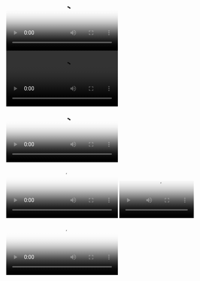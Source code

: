 <html>
<video controls width="default" poster="xjw.jpg" >
<source src="laji.mp3">
</video>

<video controls width="default">
<source src="sanjiaozhi.mp3">
</video>

<video controls width="default" poster="lsbyzly.jpg">
<source src="lsbyzly.mp3">
</video>

<video controls width="default" poster="ls.jpg">
<source src="ls.mp3">
</video>

<video controls width="200" poster="ndjgdwdly.jpg">
<source src="ndjgdwdly.mp3">
</video>

<video controls width="default" poster="hh.jpg">
<source src="hh.mp3">
</video>
</html>

